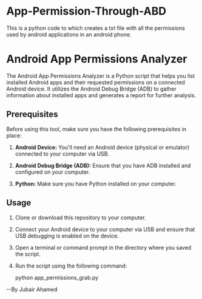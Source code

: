 # App-Permission-Through-ABD
This is a python code to which creates a txt file with all the permissions used by android applications in an android phone. 

# Android App Permissions Analyzer

The Android App Permissions Analyzer is a Python script that helps you list installed Android apps and their requested permissions on a connected Android device. It utilizes the Android Debug Bridge (ADB) to gather information about installed apps and generates a report for further analysis.

## Prerequisites

Before using this tool, make sure you have the following prerequisites in place:

1. **Android Device:** You'll need an Android device (physical or emulator) connected to your computer via USB.

2. **Android Debug Bridge (ADB):** Ensure that you have ADB installed and configured on your computer.

3. **Python:** Make sure you have Python installed on your computer.

## Usage

1. Clone or download this repository to your computer.

2. Connect your Android device to your computer via USB and ensure that USB debugging is enabled on the device.

3. Open a terminal or command prompt in the directory where you saved the script.

4. Run the script using the following command:

   python app_permissions_grab.py

--By Jubair Ahamed
